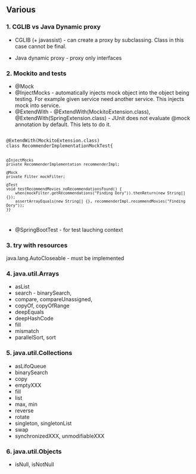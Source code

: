 ## Various

### 1. CGLIB vs Java Dynamic proxy

- CGLIB (+ javassist) - can create a proxy by subclassing. Class in this case cannot be final.

- Java dynamic proxy - proxy only interfaces

### 2. Mockito and tests

- @Mock
- @InjectMocks - automatically injects mock object into the object being testing. For example given service need another service. This injects mock into service.
- @ExtendWith - @ExtendWith(MockitoExtension.class), @ExtendWith(SpringExtension.class) - JUnit does not evaluate @mock annotation by default. This lets to do it.

<code>
@ExtendWith(MockitoExtension.class)
class RecommenderImplementationMockTest{

	@InjectMocks
	private RecommenderImplementation recommenderImpl;
	
	@Mock
	private Filter mockFilter;
	
	@Test
	void testRecommendMovies_noRecommendationsFound() {
		when(mockFilter.getRecommendations("Finding Dory")).thenReturn(new String[] {});
		assertArrayEquals(new String[] {}, recommenderImpl.recommendMovies("Finding Dory"));
	}}
</code>

- @SpringBootTest - for test lauching context 

### 3. try with resources

java.lang.AutoCloseable - must be implemented

### 4. java.util.Arrays

- asList
- search - binarySearch, 
- compare, compareUnassigned, 
- copyOf, copyOfRange
- deepEquals
- deepHashCode
- fill
- mismatch
- parallelSort, sort

### 5. java.util.Collections 

- asLifoQueue
- binarySearch
- copy
- emptyXXX
- fill
- list 
- max, min
- reverse
- rotate
- singleton, singletonList
- swap
- synchronizedXXX, unmodifiableXXX

### 6. java.util.Objects

- isNull, isNotNull
